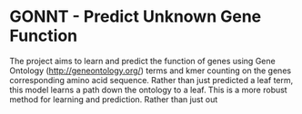 # GONNT - Predict Unknown Gene Function

The project aims to learn and predict the function of genes using Gene Ontology (http://geneontology.org/) terms and kmer counting on the genes corresponding amino acid sequence. Rather than just predicted a leaf term, this model learns a path down the ontology to a leaf. This is a more robust method for learning and prediction. Rather than just out
